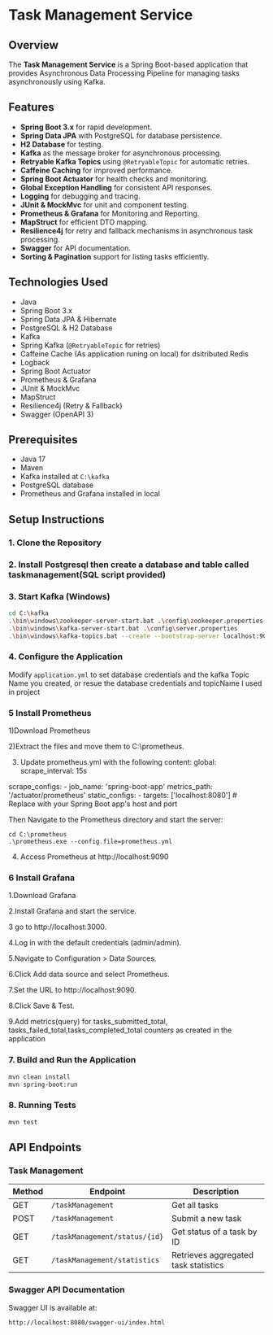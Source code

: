 # Task Management Service

## Overview
The **Task Management Service** is a Spring Boot-based application that provides Asynchronous Data Processing Pipeline for managing tasks asynchronously using Kafka.

## Features
- **Spring Boot 3.x** for rapid development.
- **Spring Data JPA** with PostgreSQL for database persistence.
- **H2 Database** for testing.
- **Kafka** as the message broker for asynchronous processing.
- **Retryable Kafka Topics** using `@RetryableTopic` for automatic retries.
- **Caffeine Caching** for improved performance.
- **Spring Boot Actuator** for health checks and monitoring.
- **Global Exception Handling** for consistent API responses.
- **Logging** for debugging and tracing.
- **JUnit & MockMvc** for unit and component testing.
- **Prometheus & Grafana** for Monitoring and Reporting.
- **MapStruct** for efficient DTO mapping.
- **Resilience4j** for retry and fallback mechanisms in asynchronous task processing.
- **Swagger** for API documentation.
- **Sorting & Pagination** support for listing tasks efficiently.

## Technologies Used
- Java
- Spring Boot 3.x
- Spring Data JPA & Hibernate
- PostgreSQL & H2 Database
- Kafka
- Spring Kafka (`@RetryableTopic` for retries)
- Caffeine Cache (As application runing on local) for dsitributed Redis
- Logback
- Spring Boot Actuator
- Prometheus & Grafana
- JUnit & MockMvc
- MapStruct
- Resilience4j (Retry & Fallback)
- Swagger (OpenAPI 3)

## Prerequisites
- Java 17
- Maven
- Kafka installed at `C:\kafka`
- PostgreSQL database
- Prometheus and Grafana installed in local

## Setup Instructions

### 1. Clone the Repository

### 2. Install Postgresql then create a database and table called taskmanagement(SQL script provided) 

### 3. Start Kafka (Windows)
```sh
cd C:\kafka
.\bin\windows\zookeeper-server-start.bat .\config\zookeeper.properties - Start Zookeeper
.\bin\windows\kafka-server-start.bat .\config\server.properties        - Start Kafka Server
.\bin\windows\kafka-topics.bat --create --bootstrap-server localhost:9092 --topic {topic_Name} - Create a topic 
```

### 4. Configure the Application
Modify `application.yml` to set database credentials and the kafka Topic Name you created, or resue the database credentials and topicName I used in project

### 5 Install Prometheus 
1)Download Prometheus 

2)Extract the files and move them to C:\prometheus.

3) Update prometheus.yml with the following content:
  global:
    scrape_interval: 15s
  
  scrape_configs:
    - job_name: 'spring-boot-app'
      metrics_path: '/actuator/prometheus'
      static_configs:
        - targets: ['localhost:8080'] # Replace with your Spring Boot app's host and port
        
Then  Navigate to the Prometheus directory and start the server:

    cd C:\prometheus
    .\prometheus.exe --config.file=prometheus.yml

4. Access Prometheus at http://localhost:9090

### 6 Install Grafana 
1.Download Grafana

2.Install Grafana and start the service.

3 go to http://localhost:3000.

4.Log in with the default credentials (admin/admin).

5.Navigate to Configuration > Data Sources.

6.Click Add data source and select Prometheus.

7.Set the URL to http://localhost:9090.

8.Click Save & Test.

9.Add metrics(query)  for tasks_submitted_total, tasks_failed_total,tasks_completed_total counters as created in the application


### 7. Build and Run the Application
```sh
mvn clean install
mvn spring-boot:run
```

### 8. Running Tests
```sh
mvn test
```

## API Endpoints


### Task Management
| Method | Endpoint                 | Description                   |
|--------|--------------------------|-------------------------------|
| GET    | `/taskManagement`        | Get all tasks                 |
| POST   | `/taskManagement`        | Submit a new task             |
| GET    |`/taskManagement/status/{id}`| Get status of a task by ID |
| GET    | `/taskManagement/statistics`            | Retrieves aggregated task statistics          |


### Swagger API Documentation
Swagger UI is available at:
```
http://localhost:8080/swagger-ui/index.html
```


